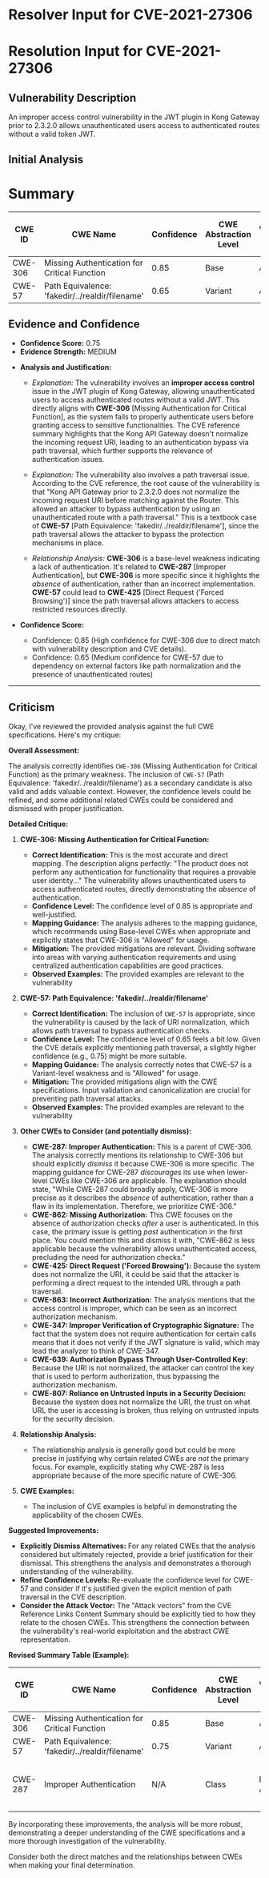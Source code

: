 # Resolver Input for CVE-2021-27306

# Resolution Input for CVE-2021-27306

## Vulnerability Description
An improper access control vulnerability in the JWT plugin in Kong Gateway prior to 2.3.2.0 allows unauthenticated users access to authenticated routes without a valid token JWT.

## Initial Analysis
# Summary
| CWE ID | CWE Name | Confidence | CWE Abstraction Level | CWE Vulnerability Mapping Label | CWE-Vulnerability Mapping Notes |
|---|---|---|---|---|---|
| CWE-306 | Missing Authentication for Critical Function | 0.85 | Base | Allowed | Primary CWE |
| CWE-57 | Path Equivalence: 'fakedir/../realdir/filename' | 0.65 | Variant | Allowed | Secondary Candidate |

## Evidence and Confidence

*   **Confidence Score:** 0.75
*   **Evidence Strength:** MEDIUM

- **Analysis and Justification:**  
  - *Explanation:* The vulnerability involves an **improper access control** issue in the JWT plugin of Kong Gateway, allowing unauthenticated users to access authenticated routes without a valid JWT. This directly aligns with **CWE-306** [Missing Authentication for Critical Function], as the system fails to properly authenticate users before granting access to sensitive functionalities. The CVE reference summary highlights that the Kong API Gateway doesn't normalize the incoming request URI, leading to an authentication bypass via path traversal, which further supports the relevance of authentication issues.
  - *Explanation:* The vulnerability also involves a path traversal issue. According to the CVE reference, the root cause of the vulnerability is that "Kong API Gateway prior to 2.3.2.0 does not normalize the incoming request URI before matching against the Router. This allowed an attacker to bypass authentication by using an unauthenticated route with a path traversal." This is a textbook case of **CWE-57** [Path Equivalence: 'fakedir/../realdir/filename'], since the path traversal allows the attacker to bypass the protection mechanisms in place.

  - *Relationship Analysis:* **CWE-306** is a base-level weakness indicating a lack of authentication. It's related to **CWE-287** [Improper Authentication], but **CWE-306** is more specific since it highlights the *absence* of authentication, rather than an incorrect implementation. **CWE-57** could lead to **CWE-425** [Direct Request ('Forced Browsing')] since the path traversal allows attackers to access restricted resources directly.

- **Confidence Score:**  
  - Confidence: 0.85 (High confidence for CWE-306 due to direct match with vulnerability description and CVE details).
  - Confidence: 0.65 (Medium confidence for CWE-57 due to dependency on external factors like path normalization and the presence of unauthenticated routes)

---

## Criticism
Okay, I've reviewed the provided analysis against the full CWE specifications. Here's my critique:

**Overall Assessment:**

The analysis correctly identifies `CWE-306` (Missing Authentication for Critical Function) as the primary weakness. The inclusion of `CWE-57` (Path Equivalence: 'fakedir/../realdir/filename') as a secondary candidate is also valid and adds valuable context. However, the confidence levels could be refined, and some additional related CWEs could be considered and dismissed with proper justification.

**Detailed Critique:**

1.  **CWE-306: Missing Authentication for Critical Function:**

    *   **Correct Identification:** This is the most accurate and direct mapping. The description aligns perfectly: "The product does not perform any authentication for functionality that requires a provable user identity..." The vulnerability allows unauthenticated users to access authenticated routes, directly demonstrating the *absence* of authentication.
    *   **Confidence Level:** The confidence level of 0.85 is appropriate and well-justified.
    *   **Mapping Guidance:** The analysis adheres to the mapping guidance, which recommends using Base-level CWEs when appropriate and explicitly states that CWE-306 is "Allowed" for usage.
    *   **Mitigation:** The provided mitigations are relevant. Dividing software into areas with varying authentication requirements and using centralized authentication capabilities are good practices.
    *   **Observed Examples:** The provided examples are relevant to the vulnerability

2.  **CWE-57: Path Equivalence: 'fakedir/../realdir/filename'**

    *   **Correct Identification:** The inclusion of `CWE-57` is appropriate, since the vulnerability is caused by the lack of URI normalization, which allows path traversal to bypass authentication checks.
    *   **Confidence Level:** The confidence level of 0.65 feels a bit low. Given the CVE details explicitly mentioning path traversal, a slightly higher confidence (e.g., 0.75) might be more suitable.
    *   **Mapping Guidance:**  The analysis correctly notes that CWE-57 is a Variant-level weakness and is "Allowed" for usage.
    *   **Mitigation:** The provided mitigations align with the CWE specifications. Input validation and canonicalization are crucial for preventing path traversal attacks.
    *   **Observed Examples:** The provided examples are relevant to the vulnerability

3.  **Other CWEs to Consider (and potentially dismiss):**

    *   **CWE-287: Improper Authentication:** This is a parent of CWE-306. The analysis correctly mentions its relationship to CWE-306 but should explicitly *dismiss* it because CWE-306 is more specific.  The mapping guidance for CWE-287 *discourages* its use when lower-level CWEs like CWE-306 are applicable. The explanation should state, "While CWE-287 could broadly apply, CWE-306 is more precise as it describes the *absence* of authentication, rather than a flaw in its implementation. Therefore, we prioritize CWE-306."
    *   **CWE-862: Missing Authorization:** This CWE focuses on the absence of authorization checks *after* a user is authenticated.  In this case, the primary issue is getting *past* authentication in the first place. You could mention this and dismiss it with, "CWE-862 is less applicable because the vulnerability allows unauthenticated access, precluding the need for authorization checks."
     *   **CWE-425: Direct Request ('Forced Browsing'):** Because the system does not normalize the URI, it could be said that the attacker is performing a direct request to the intended URL through a path traversal.
    *   **CWE-863: Incorrect Authorization:** The analysis mentions that the access control is improper, which can be seen as an incorrect authorization mechanism.
    *   **CWE-347: Improper Verification of Cryptographic Signature:** The fact that the system does not require authentication for certain calls means that it does not verify if the JWT signature is valid, which may lead the analyzer to think of CWE-347.
    *   **CWE-639: Authorization Bypass Through User-Controlled Key:** Because the URI is not normalized, the attacker can control the key that is used to perform authorization, thus bypassing the authorization mechanism.
    *   **CWE-807: Reliance on Untrusted Inputs in a Security Decision:** Because the system does not normalize the URI, the trust on what URL the user is accessing is broken, thus relying on untrusted inputs for the security decision.

4.  **Relationship Analysis:**

    *   The relationship analysis is generally good but could be more precise in justifying why certain related CWEs are *not* the primary focus. For example, explicitly stating why CWE-287 is less appropriate because of the more specific nature of CWE-306.

5.  **CWE Examples:**

    *   The inclusion of CVE examples is helpful in demonstrating the applicability of the chosen CWEs.

**Suggested Improvements:**

*   **Explicitly Dismiss Alternatives:** For any related CWEs that the analysis considered but ultimately rejected, provide a brief justification for their dismissal. This strengthens the analysis and demonstrates a thorough understanding of the vulnerability.
*   **Refine Confidence Levels:** Re-evaluate the confidence level for CWE-57 and consider if it's justified given the explicit mention of path traversal in the CVE description.
*   **Consider the Attack Vector:** The "Attack vectors" from the CVE Reference Links Content Summary should be explicitly tied to how they relate to the chosen CWEs. This strengthens the connection between the vulnerability's real-world exploitation and the abstract CWE representation.

**Revised Summary Table (Example):**

| CWE ID | CWE Name | Confidence | CWE Abstraction Level | CWE Vulnerability Mapping Label | CWE-Vulnerability Mapping Notes |
|---|---|---|---|---|---|
| CWE-306 | Missing Authentication for Critical Function | 0.85 | Base | Allowed | Primary CWE |
| CWE-57 | Path Equivalence: 'fakedir/../realdir/filename' | 0.75 | Variant | Allowed | Secondary Candidate |
| CWE-287 | Improper Authentication | N/A | Class | Not Applicable | Dismissed: CWE-306 is a more specific child. |

By incorporating these improvements, the analysis will be more robust, demonstrating a deeper understanding of the CWE specifications and a more thorough investigation of the vulnerability.

Consider both the direct matches and the relationships between CWEs
when making your final determination.
        